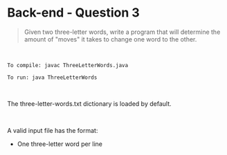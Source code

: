 Back-end - Question 3
=====================
>Given two three-letter words, write a program that will determine the amount of "moves" it takes to change one word to the other.

<br />

    To compile: javac ThreeLetterWords.java

    To run: java ThreeLetterWords

<br />

The three-letter-words.txt dictionary is loaded by default.

<br />

A valid input file has the format:  
  
* One three-letter word per line

<br />
